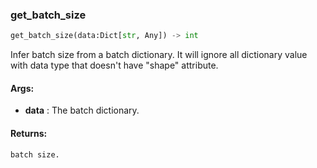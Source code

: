 

### get_batch_size
```python
get_batch_size(data:Dict[str, Any]) -> int
```
Infer batch size from a batch dictionary. It will ignore all dictionary value with data type that
doesn't have "shape" attribute.


#### Args:

* **data** :  The batch dictionary.

#### Returns:
    batch size.